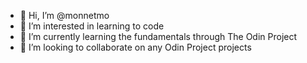 - 👋 Hi, I’m @monnetmo
- 👀 I’m interested in learning to code
- 🌱 I’m currently learning the fundamentals through The Odin Project
- 💞️ I’m looking to collaborate on any Odin Project projects

<!---
monnetmo/monnetmo is a ✨ special ✨ repository because its `README.md` (this file) appears on your GitHub profile.
You can click the Preview link to take a look at your changes.
--->

